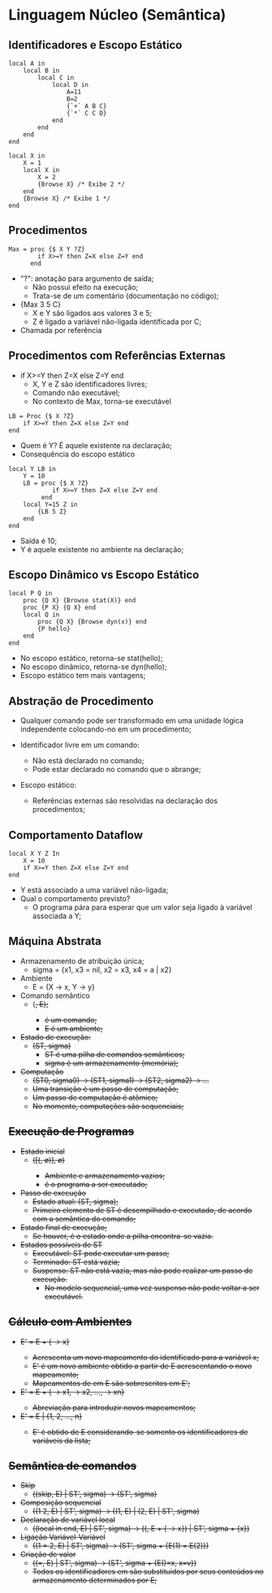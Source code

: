 # Linguagem Núcleo (Semântica)

## Identificadores e Escopo Estático

```oz
local A in
    local B in
        local C in
            local D in
                A=11
                B=2
                {`+` A B C}
                {`*` C C D}
            end
        end
    end
end
```

```oz
local X in
    X = 1
    local X in
        X = 2
        {Browse X} /* Exibe 2 */
    end
    {Browse X} /* Exibe 1 */
end
```

## Procedimentos

```oz
Max = proc {$ X Y ?Z}
        if X>=Y then Z=X else Z=Y end
      end
```

- "?": anotação para argumento de saída;
    - Não possui efeito na execução;
    - Trata-se de um comentário (documentação no código);
- {Max 3 5 C}
    - X e Y são ligados aos valores 3 e 5;
    - Z é ligado a variável não-ligada identificada por C;
- Chamada por referência

## Procedimentos com Referências Externas

- if X>=Y then Z=X else Z=Y end
    - X, Y e Z são identificadores livres;
    - Comando não executável;
    - No contexto de Max, torna-se executável

```oz
LB = Proc {$ X ?Z}
    if X>=Y then Z=X else Z=Y end
end
```

- Quem é Y? É aquele existente na declaração;
- Consequência do escopo estático

```oz
local Y LB in
    Y = 10
    LB = proc {$ X ?Z}
            if X>=Y then Z=X else Z=Y end
         end
    local Y=15 Z in
        {LB 5 Z}
    end
end
```

- Saída é 10;
- Y é aquele existente no ambiente na declaração;

## Escopo Dinâmico vs Escopo Estático

```oz
local P Q in
    proc {Q X} {Browse stat(X)} end
    proc {P X} {Q X} end
    local Q in
        proc {Q X} {Browse dyn(x)} end
        {P hello}
    end
end
```

- No escopo estático, retorna-se stat(hello);
- No escopo dinâmico, retorna-se dyn(hello);
- Escopo estático tem mais vantagens;

## Abstração de Procedimento

- Qualquer comando pode ser transformado em uma unidade lógica independente colocando-no em um procedimento;

- Identificador livre em um comando:
    - Não está declarado no comando;
    - Pode estar declarado no comando que o abrange;
- Escopo estático:
    - Referências externas são resolvidas na declaração dos procedimentos;
 
## Comportamento Dataflow

```oz
local X Y Z In
    X = 10
    if X>=Y then Z=X else Z=Y end
end
```

- Y está associado a uma variável não-ligada;
- Qual o comportamento previsto?
    - O programa pára para esperar que um valor seja ligado à variável associada a Y;
 
## Máquina Abstrata

- Armazenamento de atribuição única;
    - sigma = {x1, x3 = nil, x2 = x3, x4 = a | x2}
- Ambiente
    - E = {X -> x, Y -> y}
- Comando semântico
    - (<s>, E);
        - <s> é um comando;
        - E é um ambiente;
- Estado de execução:
    - (ST, sigma)
        - ST é uma pilha de comandos semânticos;
        - sigma é um armazenamento (memória);
- Computação
    - (ST0, sigma0) -> (ST1, sigma1) -> (ST2, sigma2) -> ...
    - Uma transição é um passo de computação;
    - Um passo de computação é atômico;
    - No momento, computações são sequenciais;
 
## Execução de Programas

- Estado inicial
    - ([(<s>, ø)], ø)
        - Ambiente e armazenamento vazios;
        - <s> é o programa a ser executado;
- Passo de execução
    - Estado atual: (ST, sigma);
    - Primeiro elemento de ST é desempilhado e executado, de acordo com a semântica do comando;
- Estado final de execução;
    - Se houver, é o estado onde a pilha encontra-se vazia.
- Estados possíveis de ST
    - Executável: ST pode executar um passo;
    - Terminado: ST está vazia;
    - Suspenso: ST não está vazia, mas não pode realizar um passo de execução.
        - No modelo sequencial, uma vez suspenso não pode voltar a ser executável.
     
## Cálculo com Ambientes

- E' = E + {<x> -> x}
    - Acrescenta um novo mapeamento do identificado <x> para a variável x;
     - E' é um novo ambiente obtido a partir de E acrescentando o novo mapeamento;
     - Mapeamentos de <x> em E são sobrescritos em E';
- E' = E + {<x1> -> x1, <x2> -> x2, ..., <xn> -> xn}
    - Abreviação para introduzir novos mapeamentos;
- E' = E | {<x>1, <x>2, ..., <x>n}
    - E' é obtido de E considerando-se somento os identificadores de variáveis da lista;

## Semântica de comandos

- Skip
    - ((skip, E) | ST', sigma) -> (ST', sigma)
- Composição sequencial
    - ((<s>1 <s>2, E) | ST', sigma) -> ((<s>1, E) | (<s>2, E) | ST', sigma)
- Declaração de variável local
    - ((local <x> in <s> end, E) | ST', sigma) -> ((<s>, E + {<x> -> x}) | ST', sigma + {x})
- Ligação Variável-Variável
    - ((<x>1 = <x>2, E) | ST', sigma) -> (ST', sigma + {E(<x>1) = E(<X>2)})
- Criação de valor
    - ((<x>=<v>, E) | ST', sigma) -> (ST', sigma + {E(<x>)=x, x=v})
    - Todos os identificadores em <v> são substituídos por seus conteúdos no armazenamento determinados por E;